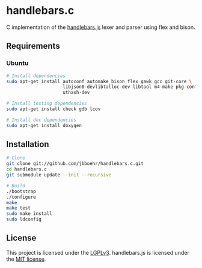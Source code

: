 # handlebars.c

C implementation of the [handlebars.js](https://github.com/wycats/handlebars.js/)
lexer and parser using flex and bison.


## Requirements

### Ubuntu

```bash
# Install dependencies
sudo apt-get install autoconf automake bison flex gawk gcc git-core \
                     libjson0-devlibtalloc-dev libtool m4 make pkg-config \
                     uthash-dev

# Install testing dependencies
sudo apt-get install check gdb lcov

# Install doc dependencies
sudo apt-get install doxygen
```


## Installation

```bash
# Clone
git clone git://github.com/jbboehr/handlebars.c.git
cd handlebars.c
git submodule update --init --recursive

# Build
./bootstrap
./configure
make
make test
sudo make install
sudo ldconfig
```


## License

This project is licensed under the [LGPLv3](http://www.gnu.org/licenses/lgpl-3.0.txt).
handlebars.js is licensed under the [MIT license](http://opensource.org/licenses/MIT).
